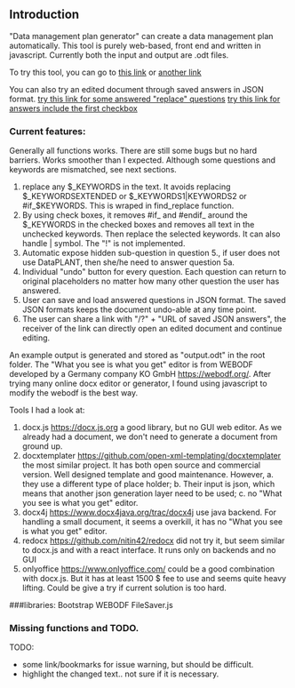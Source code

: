 ## Introduction
"Data management plan generator" can create a data management plan automatically. 
This tool is purely web-based, front end and written in javascript. 
Currently both the input and output are .odt files. 

To try this tool, you can go to [this link](http://xrzhou.com/generator) or [another link](https://nfdi4plants.de/plan-generator/)

You can also try an edited document through saved answers in JSON format. [try this link for some answered "replace" questions](https://nfdi4plants.de/plan-generator/?https://raw.githubusercontent.com/nfdi4plants/plan-generator/main/saved_json/test_find.json)
[try this link for answers include the first checkbox](https://nfdi4plants.de/plan-generator/?https://raw.githubusercontent.com/nfdi4plants/plan-generator/main/saved_json/test_half.json)

### Current features:
Generally all functions works. There are still some bugs but no hard barriers. Works smoother than I expected.
Although some questions and keywords are mismatched, see next sections.

1. replace any $_KEYWORDS in the text. It avoids replacing $_KEYWORDSEXTENDED or $_KEYWORDS1|KEYWORDS2 or #if_$KEYWORDS. This is wraped in find_replace function.
2. By using check boxes, it removes #if_ and #endif_ around the $_KEYWORDS in the checked boxes and removes all text in the unchecked keywords. Then replace the selected keywords. It can also handle | symbol. The "!" is not implemented. 
3. Automatic expose hidden sub-question in question 5., if user does not use DataPLANT, then she/he need to answer question 5a.
4. Individual "undo" button for every question. Each question can return to original placeholders no matter how many other question the user has answered.
5. User can save and load answered questions in JSON format. The saved JSON formats keeps the document undo-able at any time point.
6. The user can share a link with "/?" + "URL of saved JSON answers", the receiver of the link can directly open an edited document and continue editing.

An example output is generated and stored as "output.odt" in the root folder.
The "What you see is what you get" editor is from WEBODF developed by a Germany company KO GmbH https://webodf.org/. After trying many online docx editor or generator, I found using javascript to modify the webodf is the best way.

Tools I had a look at:

1. docx.js https://docx.js.org a good library, but no GUI web editor. As we already had a document, we don't need to generate a document from ground up.
2. docxtemplater https://github.com/open-xml-templating/docxtemplater the most similar project. It has both open source and commercial version. Well designed template and good maintenance. However, a. they use a different type of place holder; b. Their input is json, which means that another json generation layer need to be used; c. no "What you see is what you get" editor. 
3. docx4j https://www.docx4java.org/trac/docx4j use java backend. For handling a small document, it seems a overkill, it has no "What you see is what you get" editor.
4. redocx https://github.com/nitin42/redocx did not try it, but seem similar to docx.js and with a react interface. It runs only on backends and no GUI
5. onlyoffice https://www.onlyoffice.com/ could be a good combination with docx.js. But it has at least 1500 $ fee to use and seems quite heavy lifting. Could be give a try if current solution is too hard.


###libraries:
Bootstrap
WEBODF
FileSaver.js


### Missing functions and TODO.
TODO: 
- some link/bookmarks for issue warning, but should be difficult.
- highlight the changed text.. not sure if it is necessary.
